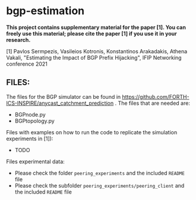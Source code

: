 # bgp-estimation
**This project contains supplementary material for the paper [1]. You can freely use this material; please cite the paper [1] if you use it in your research.**

[1] Pavlos Sermpezis, Vasileios Kotronis, Konstantinos Arakadakis, Athena Vakali, "Estimating the Impact of BGP Prefix Hijacking", IFIP Networking conference 2021




## FILES:

The files for the BGP simulator can be found in https://github.com/FORTH-ICS-INSPIRE/anycast_catchment_prediction . The files that are needed are:
* BGPnode.py
* BGPtopology.py

Files with examples on how to run the code to replicate the simulation experiments in [1]):
* TODO

Files experimental data:
* Please check the folder `peering_experiments` and the included `README` file
* Please check the subfolder `peering_experiments/peering_client` and the included `README` file





